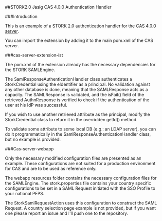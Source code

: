 ##STORK2.0 Jasig CAS 4.0.0 Authentication Handler

###Introduction

This is an example of a STORK 2.0 authentication handler for the [CAS 4.0.0 server](https://www.apereo.org/cas/download).

You can import the extension by adding it to the main pom.xml of the CAS server.

###cas-server-extension-ist

The pom.xml of the extension already has the necessary dependencies for the STORK
SAMLEngine.

The SamlResponseAuthenticationHandler class authenticates a StorkCredential using
the eIdentifier as a principal. No validation against any other database is done,
meaning that the SAMLResponse acts as a capacity. The SAMLResponse is validated,
and the isFail() field of the retrieved AuthnResponse is verified to check if the
authentication of the user at his IdP was successful.

If you wish to use another retrieved attribute as the principal, modify the StorkCredential
class to return it in the overridden getId() method.

To validate some attribute to some local DB (e.g.: an LDAP server), you can do 
it programmatically in the SamlResponseAuthenticationHandler class, but no example
is provided.

###Cas-server-webapp

Only the necessary modified configuration files are presented as an example.
These configurations are not suited for a production environment for CAS and
are to be used as reference only.

The webapp resources folder contains the necessary configuration files for the
SAMLEngine. The stork.properties file contains your country specific configurations
to be set in a SAML Request initiated with the SSO Profile to your national PEPS.

The StorkSamlRequestAction uses this configuration to construct the SAML Request.
A country selection page example is not provided, but if you want one please report an
issue and I'll push one to the repository.



